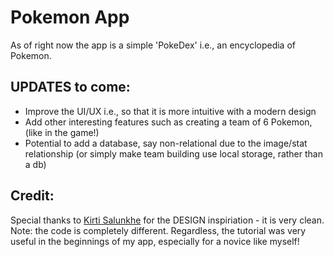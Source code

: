 # Pokemon App
As of right now the app is a simple 'PokeDex' i.e., an encyclopedia of Pokemon. 
## UPDATES to come:
- Improve the UI/UX i.e., so that it is more intuitive with a modern design
- Add other interesting features such as creating a team of 6 Pokemon, (like in the game!)
- Potential to add a database, say non-relational due to the image/stat relationship (or simply make team building use local storage, rather than a db)
## Credit:
Special thanks to <a href='https://github.com/Kirti-salunkhe'>Kirti Salunkhe<a/> for the DESIGN inspiriation - it is very clean. 
<br>
Note: the code is completely different. Regardless, the tutorial was very useful in the beginnings of my app, especially for a novice like myself!
